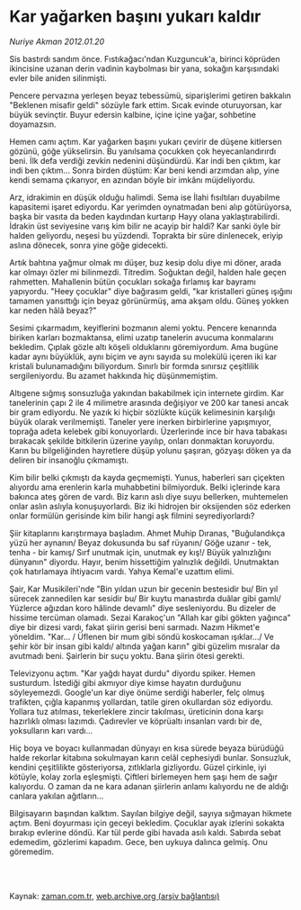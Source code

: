# Kar yağarken başını yukarı kaldır

*Nuriye Akman 2012.01.20*

<td class="columnist-detail">
<p>Sis bastırdı sandım önce. Fıstıkağacı'ndan Kuzguncuk'a, birinci köprüden ikincisine uzanan derin vadinin kaybolması bir yana, sokağın karşısındaki evler bile aniden silinmişti.</p>
<p>
<div id="haberMetinDiv">
<p> Pencere pervazına yerleşen beyaz tebessümü, siparişlerimi getiren bakkalın "Beklenen misafir geldi" sözüyle fark ettim. Sıcak evinde oturuyorsan, kar büyük sevinçtir. Buyur edersin kalbine, içine içine yağar, sohbetine doyamazsın.
<p>Hemen camı açtım. Kar yağarken başını yukarı çevirir de düşene kitlersen gözünü, göğe yükselirsin. Bu yanılsama çocukken çok heyecanlandırırdı beni. İlk defa verdiği zevkin nedenini düşündürdü. Kar indi ben çıktım, kar indi ben çıktım... Sonra birden düştüm: Kar beni kendi arzımdan alıp, yine kendi semama çıkarıyor, en azından böyle bir imkânı müjdeliyordu.
<p>Arz, idrakimin en düşük olduğu halimdi. Sema ise İlahi fısıltıları duyabilme kapasitemi işaret ediyordu. Kar yerimden oynatmadan beni alıp götürüyorsa, başka bir vasıta da beden kaydından kurtarıp Hayy olana yaklaştırabilirdi. İdrakin üst seviyesine varış kim bilir ne acayip bir haldi? Kar sanki öyle bir halden geliyordu, neşesi bu yüzdendi. Toprakta bir süre dinlenecek, eriyip aslına dönecek, sonra yine göğe gidecekti.
<p>Artık bahtına yağmur olmak mı düşer, buz kesip dolu diye mi döner, arada kar olmayı özler mi bilinmezdi. Titredim. Soğuktan değil, halden hale geçen rahmetten. Mahallenin bütün çocukları sokağa fırlamış kar bayramı yapıyordu. "Heey çocuklar" diye bağırasım geldi, "kar kristalleri güneş ışığını tamamen yansıttığı için beyaz görünürmüş, ama akşam oldu. Güneş yokken kar neden hâlâ beyaz?"
<p>Sesimi çıkarmadım, keyiflerini bozmanın alemi yoktu. Pencere kenarında biriken karları bozmaktansa, elimi uzatıp tanelerin avucuma konmalarını bekledim. Çıplak gözle altı köşeli olduklarını göremiyordum. Ama bugüne kadar aynı büyüklük, aynı biçim ve aynı sayıda su molekülü içeren iki kar kristali bulunamadığını biliyordum. Sınırlı bir formda sınırsız çeşitlilik sergileniyordu. Bu azamet hakkında hiç düşünmemiştim.
<p>Altıgene sığmış sonsuzluğa yakından bakabilmek için internete girdim. Kar tanelerinin çapı 2 ile 4 milimetre arasında değişiyor ve 200 kar tanesi ancak bir gram ediyordu. Ne yazık ki hiçbir sözlükte küçük kelimesinin karşılığı büyük olarak verilmemişti. Taneler yere inerken birbirlerine yapışmıyor, toprağa adeta kelebek gibi konuyorlardı. Üzerlerinde ince bir hava tabakası bırakacak şekilde bitkilerin üzerine yayılıp, onları donmaktan koruyordu. Karın bu bilgeliğinden hayretlere düşüp yolunu şaşıran, gözyaşı döken ya da deliren bir insanoğlu çıkmamıştı.
<p>Kim bilir belki çıkmıştı da kayda geçmemişti. Yunus, haberleri sarı çiçekten alıyordu ama erenlerin karla muhabbetini bilmiyorduk. Belki içlerinde kara bakınca ateş gören de vardı. Biz karın aslı diye suyu bellerken, muhtemelen onlar aslın aslıyla konuşuyorlardı. Biz iki hidrojen bir oksijenden söz ederken onlar formülün gerisinde kim bilir hangi aşk filmini seyrediyorlardı?
<p>Şiir kitaplarını karıştırmaya başladım. Ahmet Muhip Dıranas, "Buğulandıkça yüzü her aynanın/ Beyaz dokusunda bu saf rüyanın/ Göğe uzanır - tek, tenha - bir kamış/ Sırf unutmak için, unutmak ey kış!/ Büyük yalnızlığını dünyanın" diyordu. Hayır, benim hissettiğim yalnızlık değildi. Unutmaktan çok hatırlamaya ihtiyacım vardı. Yahya Kemal'e uzattım elimi.
<p>Şair, Kar Musikileri'nde "Bin yıldan uzun bir gecenin bestesidir bu/ Bin yıl sürecek zannedilen kar sesidir bu/ Bir kuytu manastırda duâlar gibi gamlı/ Yüzlerce ağızdan koro hâlinde devamlı" diye sesleniyordu. Bu dizeler de hissime tercüman olamadı. Sezai Karakoç'un "Allah kar gibi gökten yağınca" diye bir dizesi vardı, fakat şiirin gerisi beni sarmadı. Nazım Hikmet'e yöneldim. "Kar... / Üflenen bir mum gibi söndü koskocaman ışıklar.../ Ve şehir kör bir insan gibi kaldı/ altında yağan karın" gibi güzelim mısralar da avutmadı beni. Şairlerin bir suçu yoktu. Bana şiirin ötesi gerekti.
<p>Televizyonu açtım. "Kar yağdı hayat durdu" diyordu spiker. Hemen susturdum. İstediği gibi akmıyor diye kimse hayatın durduğunu söyleyemezdi. Google'un kar diye önüme serdiği haberler, felç olmuş trafikten, çığla kapanmış yollardan, tatile giren okullardan söz ediyordu. Yollara tuz atılması, tekerleklere zincir takılması, üreticinin dona karşı hazırlıklı olması lazımdı. Çadırevler ve köprüaltı insanları vardı bir de, yoksulların karı vardı...
<p>Hiç boya ve boyacı kullanmadan dünyayı en kısa sürede beyaza bürüdüğü halde rekorlar kitabına sokulmayan karın celâl cephesiydi bunlar. Sonsuzluk, kendini çeşitlilikte gösteriyorsa, zıtlıklarla gizliyordu. Güzel çirkinle, iyi kötüyle, kolay zorla eşleşmişti. Çiftleri birlemeyen hem şaşı hem de sağır kalıyordu. O zaman da ne kara adanan şiirlerin anlamı kalıyordu ne de aldığı canlara yakılan ağıtların...
<p>Bilgisayarın başından kalktım. Sayılan bilgiye değil, sayıya sığmayan hikmete açtım. Beni doyurması için geceyi bekledim. Çocuklar ayak izlerini sokakta bırakıp evlerine döndü. Kar tül perde gibi havada asılı kaldı. Sabırda sebat edemedim, gözlerimi kapadım. Gece, ben uykuya dalınca gelmiş. Onu göremedim.</p></p></p></p></p></p></p></p></p></p></p></p></div>
</p>


<p><br>
		 </br></p></td>

Kaynak: [zaman.com.tr](http://zaman.com.tr/yazar.do?yazino=1232020), [web.archive.org (arşiv bağlantısı)](http://web.archive.org/web/20120126131958/http://www.zaman.com.tr:80/yazar.do?yazino=1232020)
